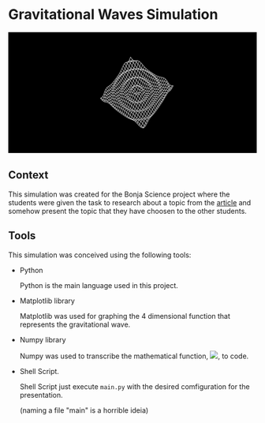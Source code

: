 # Gravitational Waves Simulation

![gravitational wave image from the simulation](./img/gw.png)

## Context
This simulation was created for the Bonja Science project where the students were given the task to research about a topic from the [article](http://www.sbfisica.org.br/rbef/pdf/363504.pdf) and somehow present the topic that they have choosen to the other students.

## Tools
This simulation was conceived using the following tools:

* Python

    Python is the main language used in  this project.

* Matplotlib library

    Matplotlib was used for graphing the 4 dimensional function that represents the gravitational wave.

* Numpy library

    Numpy was used to transcribe the mathematical function, ![](https://latex.codecogs.com/svg.latex?\Large&space;\small\color{white}%20f(t,x,y)%20=%20cos(%20\pi%20\sqrt{x^2%20+%20y^2}%20-%20\frac{%20\pi%20t%20}{2})), to code.

* Shell Script.

    Shell Script just execute `main.py` with the  desired comfiguration for the presentation.

    (naming a file "main" is a horrible ideia)
